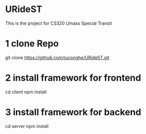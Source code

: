 # URideST
This is the project for CS320 Umass Special Transit

# 1 clone Repo
git clone https://github.com/juconghe/URideST.git
# 2 install framework for frontend
cd client
npm install

# 3 install framework for backend
cd server
npm install
